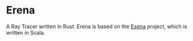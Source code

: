 # Erena
A Ray Tracer written in Rust. Erena is based on the [Esena](https://github.com/melvic-ybanez/esena) project, which is written in Scala.
